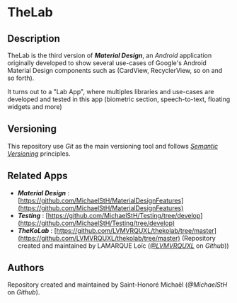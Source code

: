 # TheLab

## Description

TheLab is the third version of ***Material Design***, an *Android* application originally developed
to show several use-cases of Google's Android Material Design components such as (CardView, RecyclerView, so on and so forth).

It turns out to a "Lab App", where multiples libraries and use-cases are developed and tested in this app (biometric section, speech-to-text, floating widgets and more)

## Versioning

This repository use *Git* as the main versioning tool and follows [*Semantic Versioning*][sem-ver]
principles.

## Related Apps

* ***Material Design*** : [https://github.com/MichaelStH/MaterialDesignFeatures](https://github.com/MichaelStH/MaterialDesignFeatures)
* ***Testing*** : [https://github.com/MichaelStH/Testing/tree/develop](https://github.com/MichaelStH/Testing/tree/develop)
* ***TheKoLab*** : [https://github.com/LVMVRQUXL/thekolab/tree/master](https://github.com/LVMVRQUXL/thekolab/tree/master) (Repository created and maintained by LAMARQUE Loïc ([*@LVMVRQUXL*](https://github.com/LVMVRQUXL) on *Github*))

## Authors

Repository created and maintained by Saint-Honoré Michaël (*@MichaelStH* on *Github*).

[sem-ver]: https://semver.org/